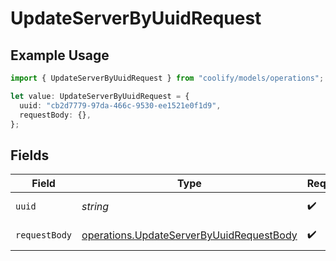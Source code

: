 # UpdateServerByUuidRequest

## Example Usage

```typescript
import { UpdateServerByUuidRequest } from "coolify/models/operations";

let value: UpdateServerByUuidRequest = {
  uuid: "cb2d7779-97da-466c-9530-ee1521e0f1d9",
  requestBody: {},
};
```

## Fields

| Field                                                                                                | Type                                                                                                 | Required                                                                                             | Description                                                                                          |
| ---------------------------------------------------------------------------------------------------- | ---------------------------------------------------------------------------------------------------- | ---------------------------------------------------------------------------------------------------- | ---------------------------------------------------------------------------------------------------- |
| `uuid`                                                                                               | *string*                                                                                             | :heavy_check_mark:                                                                                   | Server's UUID                                                                                        |
| `requestBody`                                                                                        | [operations.UpdateServerByUuidRequestBody](../../models/operations/updateserverbyuuidrequestbody.md) | :heavy_check_mark:                                                                                   | Server updated.                                                                                      |